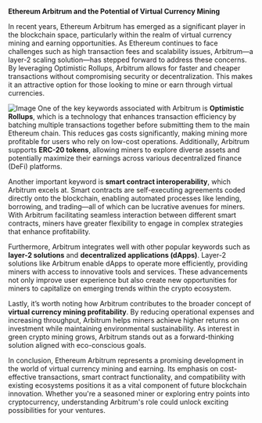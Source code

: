 **Ethereum Arbitrum and the Potential of Virtual Currency Mining**

In recent years, Ethereum Arbitrum has emerged as a significant player in the blockchain space, particularly within the realm of virtual currency mining and earning opportunities. As Ethereum continues to face challenges such as high transaction fees and scalability issues, Arbitrum—a layer-2 scaling solution—has stepped forward to address these concerns. By leveraging Optimistic Rollups, Arbitrum allows for faster and cheaper transactions without compromising security or decentralization. This makes it an attractive option for those looking to mine or earn through virtual currencies.


![Image](https://github.com/user-attachments/assets/31692037-0104-4703-abd1-696b6a7dd41b)
One of the key keywords associated with Arbitrum is **Optimistic Rollups**, which is a technology that enhances transaction efficiency by batching multiple transactions together before submitting them to the main Ethereum chain. This reduces gas costs significantly, making mining more profitable for users who rely on low-cost operations. Additionally, Arbitrum supports **ERC-20 tokens**, allowing miners to explore diverse assets and potentially maximize their earnings across various decentralized finance (DeFi) platforms.

Another important keyword is **smart contract interoperability**, which Arbitrum excels at. Smart contracts are self-executing agreements coded directly onto the blockchain, enabling automated processes like lending, borrowing, and trading—all of which can be lucrative avenues for miners. With Arbitrum facilitating seamless interaction between different smart contracts, miners have greater flexibility to engage in complex strategies that enhance profitability.

Furthermore, Arbitrum integrates well with other popular keywords such as **layer-2 solutions** and **decentralized applications (dApps)**. Layer-2 solutions like Arbitrum enable dApps to operate more efficiently, providing miners with access to innovative tools and services. These advancements not only improve user experience but also create new opportunities for miners to capitalize on emerging trends within the crypto ecosystem.

Lastly, it’s worth noting how Arbitrum contributes to the broader concept of **virtual currency mining profitability**. By reducing operational expenses and increasing throughput, Arbitrum helps miners achieve higher returns on investment while maintaining environmental sustainability. As interest in green crypto mining grows, Arbitrum stands out as a forward-thinking solution aligned with eco-conscious goals.

In conclusion, Ethereum Arbitrum represents a promising development in the world of virtual currency mining and earning. Its emphasis on cost-effective transactions, smart contract functionality, and compatibility with existing ecosystems positions it as a vital component of future blockchain innovation. Whether you're a seasoned miner or exploring entry points into cryptocurrency, understanding Arbitrum's role could unlock exciting possibilities for your ventures.
